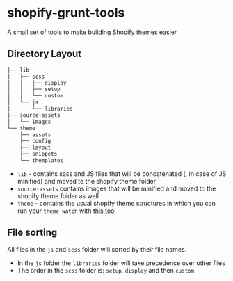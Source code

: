 shopify-grunt-tools
===================

A small set of tools to make building Shopify themes easier


Directory Layout
----------------

```bash
├── lib
│   ├── scss
│   │   ├── display
│   │   ├── setup
│   │   └── custom
│   └── js
│       └── libraries
├── source-assets
│   └── images
└── theme
    ├── assets
    ├── config
    ├── layout
    ├── snippets
    └── themplates
```

- `lib` - contains sass and JS files that will be concatenated (, in case of JS minified) and moved to the shopify theme folder
- `source-assets` contains images that will be minified and moved to the shopify theme folder as well
- `theme` - contains the usual shopify theme structures in which you can run your ```theme watch``` with [this tool](https://github.com/Shopify/shopify_theme)

## File sorting

All files in the ```js``` and ```scss``` folder will sorted by their file names.

* In the ```js``` folder the ```libraries``` folder will take precedence over other files
* The order in the ```scss``` folder is: ```setup```, ```display``` and then ```custom```